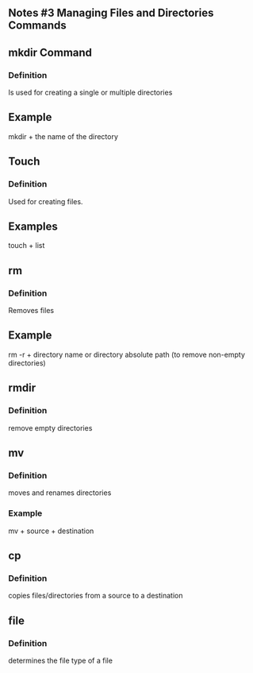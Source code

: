 ## Notes #3 Managing Files and Directories Commands

## mkdir Command
### Definition
Is used for creating a single or multiple directories

## Example
mkdir + the name of the directory

## Touch
### Definition
Used for creating files.

## Examples 
touch + list 

## rm
### Definition
Removes files 

## Example 
rm -r + directory name or directory absolute path (to remove non-empty directories)

## rmdir
### Definition
remove empty directories

## mv
### Definition
moves and renames directories 

### Example
mv + source + destination

## cp 
### Definition
copies files/directories from a source to a destination

## file 
### Definition
determines the file type of a file 
